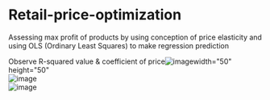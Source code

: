 # Retail-price-optimization
Assessing max profit of products by using conception of price elasticity and using OLS (Ordinary Least Squares) to make regression prediction

  Observe R-squared value & coefficient of price![image](https://user-images.githubusercontent.com/103509243/188214724-b7fe4350-4bac-4161-b634-93fd3afd8c67.png)width="50" height="50"  
  ![image](https://user-images.githubusercontent.com/103509243/188215177-6146bde9-a016-43bc-88c9-d26a1f4120f0.png)  
  ![image](https://user-images.githubusercontent.com/103509243/188215340-276d1ab6-4a32-4a2b-b368-fbfb4524668f.png)


